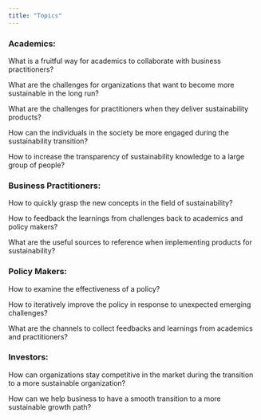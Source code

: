 ```yaml
---
title: "Topics"
---
```


### Academics:

What is a fruitful way for academics to collaborate with business practitioners?

What are the challenges for organizations that want to become more sustainable in the long run?

What are the challenges for practitioners when they deliver sustainability products?

How can the individuals in the society be more engaged during the sustainability transition?

How to increase the transparency of sustainability knowledge to a large group of people?

### Business Practitioners:

How to quickly grasp the new concepts in the field of sustainability?

How to feedback the learnings from challenges back to academics and policy makers?

What are the useful sources to reference when implementing products for sustainability?

### Policy Makers:

How to examine the effectiveness of a policy?

How to iteratively improve the policy in response to unexpected emerging challenges?

What are the channels to collect feedbacks and learnings from academics and practitioners?

### Investors:

How can organizations stay competitive in the market during the transition to a more sustainable organization?

How can we help business to have a smooth transition to a more sustainable growth path?
